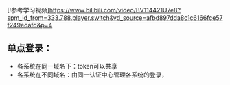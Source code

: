 [!参考学习视频]https://www.bilibili.com/video/BV114421U7e8?spm_id_from=333.788.player.switch&vd_source=afbd897dda8c1c6166fce57f249edafd&p=4

## 单点登录：
  - 各系统在同一域名下：token可以共享
  - 各系统在不同域名：由同一认证中心管理各系统的登录，